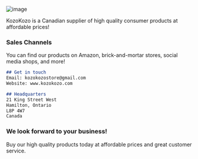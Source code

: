 ![image](https://user-images.githubusercontent.com/82908376/115480911-7b36c080-a219-11eb-9fc6-9a1043377bd4.png)



KozoKozo is a Canadian supplier of high quality consumer products at affordable prices! 

### Sales Channels 

You can find our products on Amazon, brick-and-mortar stores, social media shops, and more! 

```markdown
## Get in touch
Email: kozokozostore@gmail.com
Website: www.kozokozo.com

## Headquarters
21 King Street West
Hamilton, Ontario
L8P 4W7
Canada
```

### We look forward to your business!

Buy our high quality products today at affordable prices and great customer service. 
